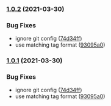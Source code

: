 
### [1.0.2](https://github.com/lpatino10/automated-release-testing/compare/v1.1.0...v1.0.2) (2021-03-30)


### Bug Fixes

* ignore git config ([74d34ff](https://github.com/lpatino10/automated-release-testing/commit/74d34fffbada816544d379618e9ad8f6eb4bdb88))
* use matching tag format ([93095a0](https://github.com/lpatino10/automated-release-testing/commit/93095a00f6ac8720d7e1cf756e40e0c7cd02093e))

### [1.0.1](https://github.com/lpatino10/automated-release-testing/compare/v1.1.0...v1.0.1) (2021-03-30)


### Bug Fixes

* ignore git config ([74d34ff](https://github.com/lpatino10/automated-release-testing/commit/74d34fffbada816544d379618e9ad8f6eb4bdb88))
* use matching tag format ([93095a0](https://github.com/lpatino10/automated-release-testing/commit/93095a00f6ac8720d7e1cf756e40e0c7cd02093e))




